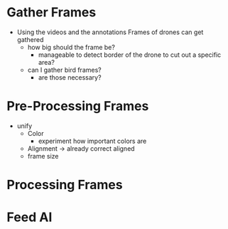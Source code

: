 # Gather Frames

- Using the videos and the annotations Frames of drones can get gathered
  - how big should the frame be?
    - manageable to detect border of the drone to cut out a specific area?
  - can I gather bird frames?
    - are those necessary?

# Pre-Processing Frames

- unify
  - Color
    - experiment how important colors are
  - Alignment -> already correct aligned
  - frame size 

# Processing Frames



# Feed AI 